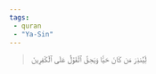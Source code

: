 ```yaml
---
tags: 
 - quran 
 - "Ya-Sin"
---
```


> لِّيُنذِرَ مَن كَانَ حَيّٗا وَيَحِقَّ ٱلۡقَوۡلُ عَلَى ٱلۡكَٰفِرِينَ
